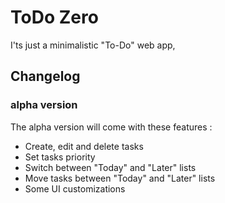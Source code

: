 ToDo Zero
=========

I'ts just a minimalistic "To-Do" web app,

Changelog
---------

### alpha version

The alpha version will come with these features :

- Create, edit and delete tasks
- Set tasks priority
- Switch between "Today" and "Later" lists
- Move tasks between "Today" and "Later" lists
- Some UI customizations
